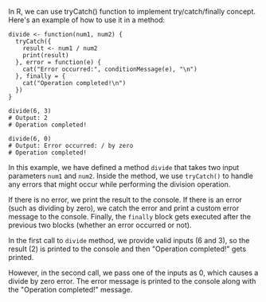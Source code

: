 In R, we can use tryCatch() function to implement try/catch/finally concept. Here's an example of how to use it in a method:

```
divide <- function(num1, num2) {
  tryCatch({
    result <- num1 / num2
    print(result)
  }, error = function(e) {
    cat("Error occurred:", conditionMessage(e), "\n")
  }, finally = {
    cat("Operation completed!\n")
  })
}

divide(6, 3)
# Output: 2
# Operation completed!

divide(6, 0)
# Output: Error occurred: / by zero 
# Operation completed!
```

In this example, we have defined a method `divide` that takes two input parameters `num1` and `num2`. Inside the method, we use `tryCatch()` to handle any errors that might occur while performing the division operation.

If there is no error, we print the result to the console. If there is an error (such as dividing by zero), we catch the error and print a custom error message to the console. Finally, the `finally` block gets executed after the previous two blocks (whether an error occurred or not).

In the first call to `divide` method, we provide valid inputs (6 and 3), so the result (2) is printed to the console and then "Operation completed!" gets printed.

However, in the second call, we pass one of the inputs as 0, which causes a divide by zero error. The error message is printed to the console along with the "Operation completed!" message.